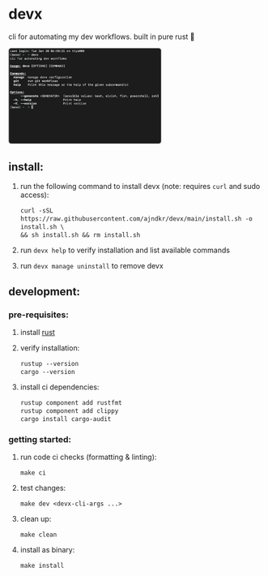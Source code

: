 # devx

cli for automating my dev workflows. built in pure rust 🦀

<img src="assets/cli-img.png" alt="devx" width="300" style="border: 1px solid grey; border-radius: 5px;">

## install:

1.  run the following command to install devx (note: requires `curl` and sudo access):

    ```shell
    curl -sSL https://raw.githubusercontent.com/ajndkr/devx/main/install.sh -o install.sh \
    && sh install.sh && rm install.sh
    ```

2.  run `devx help` to verify installation and list available commands

3.  run `devx manage uninstall` to remove devx

## development:

### pre-requisites:

1.  install [rust](https://www.rust-lang.org/tools/install)

2.  verify installation:

    ```shell
    rustup --version
    cargo --version
    ```

3.  install ci dependencies:

    ```shell
    rustup component add rustfmt
    rustup component add clippy
    cargo install cargo-audit
    ```

### getting started:

1.  run code ci checks (formatting & linting):

    ```shell
    make ci
    ```

2.  test changes:

    ```shell
    make dev <devx-cli-args ...>
    ```

3.  clean up:

    ```shell
    make clean
    ```

4.  install as binary:

    ```shell
    make install
    ```
